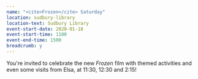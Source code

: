 ```yaml
---
name: "<cite>Frozen</cite> Saturday"
location: sudbury-library
location-text: Sudbury Library
event-start-date: 2020-01-18
event-start-time: 1100
event-end-time: 1500
breadcrumb: y
---
```


You're invited to celebrate the new <cite>Frozen</cite> film with themed activities and even some visits from Elsa, at 11:30, 12:30 and 2:15!
